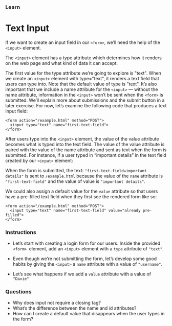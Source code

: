 ### Learn
# Text Input
If we want to create an input field in our `<form>`, we’ll need the help of the `<input>` element.

The `<input>` element has a type attribute which determines how it renders on the web page and what kind of data it can accept.

The first value for the type attribute we’re going to explore is "text". When we create an `<input>` element with type="text", it renders a text field that users can type into. Note that the default value of type is "text". It’s also important that we include a name attribute for the `<input>` — without the name attribute, information in the `<input>` won’t be sent when the `<form>` is submitted. We’ll explain more about submissions and the submit button in a later exercise. For now, let’s examine the following code that produces a text input field:

```
<form action="/example.html" method="POST">
  <input type="text" name="first-text-field">
</form>
```

After users type into the `<input>` element, the value of the value attribute becomes what is typed into the text field. The value of the value attribute is paired with the value of the name attribute and sent as text when the form is submitted. For instance, if a user typed in “important details” in the text field created by our `<input>` element:

When the form is submitted, the text: `"first-text-field=important details"` is sent to `/example.html` because the value of the `name` attribute is `"first-text-field"` and the value of value is `"important details"`.

We could also assign a default value for the `value` attribute so that users have a pre-filled text field when they first see the rendered form like so:

```
<form action="/example.html" method="POST">
  <input type="text" name="first-text-field" value="already pre-filled">
</form>

```

### Instructions
* Let’s start with creating a login form for our users.
  Inside the provided `<form> `element, add an `<input>` element with a `type` attribute of `"text"`.

* Even though we’re not submitting the form, let’s develop some good habits by giving the `<input>` a `name` attribute with a value of `"username"`.
* Let’s see what happens if we add a `value` attribute with a value of `"Davie"`

### Questions
* Why does input not require a closing tag?
* What’s the difference between the name and id attributes?
* How can I create a default value that disappears when the user types in the form?